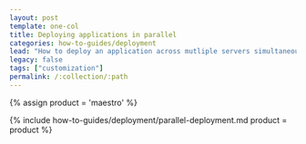 ```yaml
---
layout: post
template: one-col
title: Deploying applications in parallel
categories: how-to-guides/deployment
lead: "How to deploy an application across mutliple servers simultaneously"
legacy: false
tags: ["customization"]
permalink: /:collection/:path
---
```



{% assign product = 'maestro' %}

{% include how-to-guides/deployment/parallel-deployment.md product = product %}